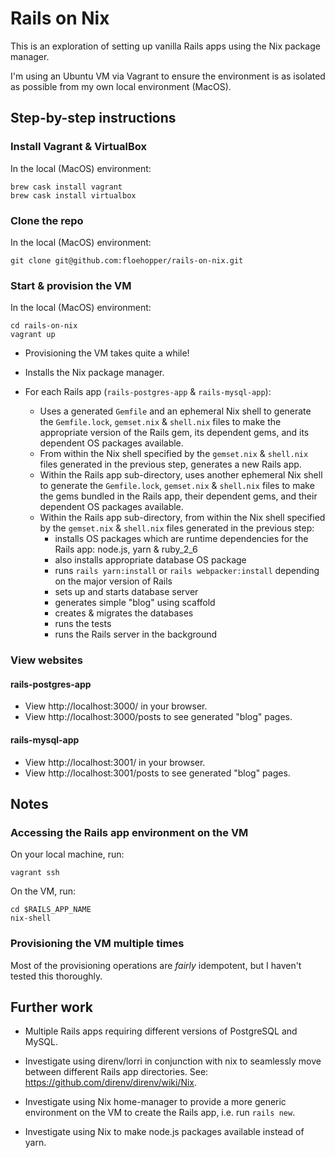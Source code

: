 # Rails on Nix

This is an exploration of setting up vanilla Rails apps using the Nix package manager.

I'm using an Ubuntu VM via Vagrant to ensure the environment is as isolated as possible from my own local environment (MacOS).

## Step-by-step instructions

### Install Vagrant & VirtualBox

In the local (MacOS) environment:

    brew cask install vagrant
    brew cask install virtualbox

### Clone the repo

In the local (MacOS) environment:

    git clone git@github.com:floehopper/rails-on-nix.git

### Start & provision the VM

In the local (MacOS) environment:

    cd rails-on-nix
    vagrant up

* Provisioning the VM takes quite a while!

* Installs the Nix package manager.

* For each Rails app (`rails-postgres-app` & `rails-mysql-app`):
    * Uses a generated `Gemfile` and an ephemeral Nix shell to generate the `Gemfile.lock`, `gemset.nix` & `shell.nix` files to make the appropriate version of the Rails gem, its dependent gems, and its dependent OS packages available.
    * From within the Nix shell specified by the `gemset.nix` & `shell.nix` files generated in the previous step, generates a new Rails app.
    * Within the Rails app sub-directory, uses another ephemeral Nix shell to generate the `Gemfile.lock`, `gemset.nix` & `shell.nix` files to make the gems bundled in the Rails app, their dependent gems, and their dependent OS packages available.
    * Within the Rails app sub-directory, from within the Nix shell specified by the `gemset.nix` & `shell.nix` files generated in the previous step:
        * installs OS packages which are runtime dependencies for the Rails app: node.js, yarn & ruby_2_6
        * also installs appropriate database OS package
        * runs `rails yarn:install` or `rails webpacker:install` depending on the major version of Rails
        * sets up and starts database server
        * generates simple "blog" using scaffold
        * creates & migrates the databases
        * runs the tests
        * runs the Rails server in the background

### View websites

#### rails-postgres-app

* View http://localhost:3000/ in your browser.
* View http://localhost:3000/posts to see generated "blog" pages.

#### rails-mysql-app

* View http://localhost:3001/ in your browser.
* View http://localhost:3001/posts to see generated "blog" pages.

## Notes

### Accessing the Rails app environment on the VM

On your local machine, run:

    vagrant ssh

On the VM, run:

    cd $RAILS_APP_NAME
    nix-shell

### Provisioning the VM multiple times

Most of the provisioning operations are _fairly_ idempotent, but I haven't tested this thoroughly.

## Further work

* Multiple Rails apps requiring different versions of PostgreSQL and MySQL.

* Investigate using direnv/lorri in conjunction with nix to seamlessly move between different Rails app directories. See: https://github.com/direnv/direnv/wiki/Nix.

* Investigate using Nix home-manager to provide a more generic environment on the VM to create the Rails app, i.e. run `rails new`.

* Investigate using Nix to make node.js packages available instead of yarn.
